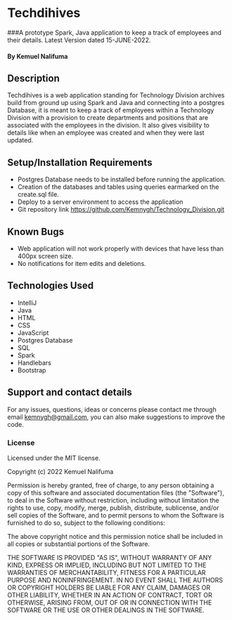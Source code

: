 # Techdihives
###A prototype Spark, Java application to keep a track of employees and their details. Latest Version dated 15-JUNE-2022.


#### By Kemuel Nalifuma

## Description
Techdihives is a web application standing for Technology Division archives build from ground up using Spark and Java and connecting into a postgres Database,
it is meant to keep a track of employees within a Technology Division with a provision to create departments and positions
that are associated with the employees in the division. It also gives visibility to details like when an employee was created
and when they were last updated.

## Setup/Installation Requirements
* Postgres Database needs to be installed before running the application.
* Creation of the databases and tables using queries earmarked on the create.sql file.
* Deploy to a server environment to access the application
* Git repository link  https://github.com/Kemnygh/Technology_Division.git


## Known Bugs
* Web application will not work properly with devices that have less than 400px screen size.
* No notifications for item edits and deletions.

## Technologies Used
* IntelliJ
* Java
* HTML
* CSS
* JavaScript
* Postgres Database
* SQL
* Spark
* Handlebars
* Bootstrap

## Support and contact details
For any issues, questions, ideas or concerns please contact me through email kemnygh@gmail.com, you can also make suggestions to improve the code.

### License
Licensed under the MIT license.

Copyright (c) 2022 Kemuel Nalifuma

Permission is hereby granted, free of charge, to any person obtaining a copy
of this software and associated documentation files (the "Software"), to deal
in the Software without restriction, including without limitation the rights
to use, copy, modify, merge, publish, distribute, sublicense, and/or sell
copies of the Software, and to permit persons to whom the Software is
furnished to do so, subject to the following conditions:

The above copyright notice and this permission notice shall be included in all
copies or substantial portions of the Software.

THE SOFTWARE IS PROVIDED "AS IS", WITHOUT WARRANTY OF ANY KIND, EXPRESS OR
IMPLIED, INCLUDING BUT NOT LIMITED TO THE WARRANTIES OF MERCHANTABILITY,
FITNESS FOR A PARTICULAR PURPOSE AND NONINFRINGEMENT. IN NO EVENT SHALL THE
AUTHORS OR COPYRIGHT HOLDERS BE LIABLE FOR ANY CLAIM, DAMAGES OR OTHER
LIABILITY, WHETHER IN AN ACTION OF CONTRACT, TORT OR OTHERWISE, ARISING FROM,
OUT OF OR IN CONNECTION WITH THE SOFTWARE OR THE USE OR OTHER DEALINGS IN THE
SOFTWARE.
